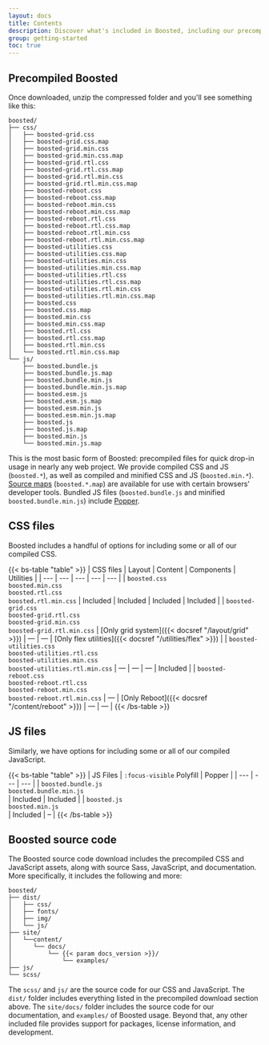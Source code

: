 ```yaml
---
layout: docs
title: Contents
description: Discover what's included in Boosted, including our precompiled and source code flavors.
group: getting-started
toc: true
---
```


## Precompiled Boosted

Once downloaded, unzip the compressed folder and you'll see something like this:

<!-- NOTE: This info is intentionally duplicated in the README. Copy any changes made here over to the README too, but be sure to keep in mind to add the `dist` folder. -->

```text
boosted/
├── css/
│   ├── boosted-grid.css
│   ├── boosted-grid.css.map
│   ├── boosted-grid.min.css
│   ├── boosted-grid.min.css.map
│   ├── boosted-grid.rtl.css
│   ├── boosted-grid.rtl.css.map
│   ├── boosted-grid.rtl.min.css
│   ├── boosted-grid.rtl.min.css.map
│   ├── boosted-reboot.css
│   ├── boosted-reboot.css.map
│   ├── boosted-reboot.min.css
│   ├── boosted-reboot.min.css.map
│   ├── boosted-reboot.rtl.css
│   ├── boosted-reboot.rtl.css.map
│   ├── boosted-reboot.rtl.min.css
│   ├── boosted-reboot.rtl.min.css.map
│   ├── boosted-utilities.css
│   ├── boosted-utilities.css.map
│   ├── boosted-utilities.min.css
│   ├── boosted-utilities.min.css.map
│   ├── boosted-utilities.rtl.css
│   ├── boosted-utilities.rtl.css.map
│   ├── boosted-utilities.rtl.min.css
│   ├── boosted-utilities.rtl.min.css.map
│   ├── boosted.css
│   ├── boosted.css.map
│   ├── boosted.min.css
│   ├── boosted.min.css.map
│   ├── boosted.rtl.css
│   ├── boosted.rtl.css.map
│   ├── boosted.rtl.min.css
│   └── boosted.rtl.min.css.map
└── js/
    ├── boosted.bundle.js
    ├── boosted.bundle.js.map
    ├── boosted.bundle.min.js
    ├── boosted.bundle.min.js.map
    ├── boosted.esm.js
    ├── boosted.esm.js.map
    ├── boosted.esm.min.js
    ├── boosted.esm.min.js.map
    ├── boosted.js
    ├── boosted.js.map
    ├── boosted.min.js
    └── boosted.min.js.map
```

This is the most basic form of Boosted: precompiled files for quick drop-in usage in nearly any web project. We provide compiled CSS and JS (`boosted.*`), as well as compiled and minified CSS and JS (`boosted.min.*`). [Source maps](https://developers.google.com/web/tools/chrome-devtools/javascript/source-maps) (`boosted.*.map`) are available for use with certain browsers' developer tools. Bundled JS files (`boosted.bundle.js` and minified `boosted.bundle.min.js`) include [Popper](https://popper.js.org/).

## CSS files

Boosted includes a handful of options for including some or all of our compiled CSS.

{{< bs-table "table" >}}
| CSS files | Layout | Content | Components | Utilities |
| --- | --- | --- | --- | --- |
| `boosted.css`<br> `boosted.min.css`<br> `boosted.rtl.css`<br> `boosted.rtl.min.css` | Included | Included | Included | Included |
| `boosted-grid.css`<br> `boosted-grid.rtl.css`<br> `boosted-grid.min.css`<br> `boosted-grid.rtl.min.css` | [Only grid system]({{< docsref "/layout/grid" >}}) | — | — | [Only flex utilities]({{< docsref "/utilities/flex" >}}) |
| `boosted-utilities.css`<br> `boosted-utilities.rtl.css`<br> `boosted-utilities.min.css`<br> `boosted-utilities.rtl.min.css` | — | — | — | Included |
| `boosted-reboot.css`<br> `boosted-reboot.rtl.css`<br> `boosted-reboot.min.css`<br> `boosted-reboot.rtl.min.css` | — | [Only Reboot]({{< docsref "/content/reboot" >}}) | — | — |
{{< /bs-table >}}

## JS files

Similarly, we have options for including some or all of our compiled JavaScript.

{{< bs-table "table" >}}
| JS Files | `:focus-visible` Polyfill | Popper |
| --- | --- | --- |
| `boosted.bundle.js`<br> `boosted.bundle.min.js`<br> | Included | Included |
| `boosted.js`<br> `boosted.min.js`<br> | Included | – |
{{< /bs-table >}}

## Boosted source code

The Boosted source code download includes the precompiled CSS and JavaScript assets, along with source Sass, JavaScript, and documentation. More specifically, it includes the following and more:

```text
boosted/
├── dist/
│   ├── css/
│   ├── fonts/
│   ├── img/
│   └── js/
├── site/
│   └──content/
│      └── docs/
│          └── {{< param docs_version >}}/
│              └── examples/
├── js/
└── scss/
```

The `scss/` and `js/` are the source code for our CSS and JavaScript. The `dist/` folder includes everything listed in the precompiled download section above. The `site/docs/` folder includes the source code for our documentation, and `examples/` of Boosted usage. Beyond that, any other included file provides support for packages, license information, and development.
